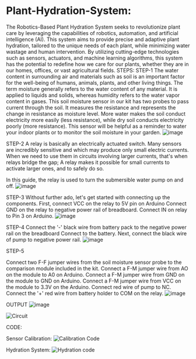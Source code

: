 # Plant-Hydration-System:
The Robotics-Based Plant Hydration System seeks to revolutionize plant care by leveraging the capabilities of robotics, automation, and artificial intelligence (AI). This system aims to provide precise and adaptive plant hydration, tailored to the unique needs of each plant, while minimizing water wastage and human intervention. By utilizing cutting-edge technologies such as sensors, actuators, and machine learning algorithms, this system has the potential to redefine how we care for our plants, whether they are in our homes, offices, or vast agricultural fields.
STEPS:
STEP-1
The water content in surrounding air and materials such as soil is an important factor for the well-being of humans, animals, plants, and other living things. The term moisture generally refers to the water content of any material. It is applied to liquids and solids, whereas humidity refers to the water vapor content in gases.
This soil moisture sensor in our kit has two probes to pass current through the soil. It measures the resistance and represents the change in resistance as moisture level. More water makes the soil conduct electricity more easily (less resistance), while dry soil conducts electricity poorly (more resistance). This sensor will be helpful as a reminder to water your indoor plants or to monitor the soil moisture in your garden.
![image](https://github.com/blazingfire03/Plant-Hydration-System/assets/99821502/5b813be8-bdc4-4dd7-bb44-6c3b4d19d020)

STEP-2
A relay is basically an electrically actuated switch. Many sensors are incredibly sensitive and which may produce only small electric currents. When we need to use them in circuits involving larger currents, that's when relays bridge the gap; A relay makes it possible for small currents to activate larger ones, and to safely do so. 

In this guide, the relay is used to turn the submersible water pump on and off.
![image](https://github.com/blazingfire03/Plant-Hydration-System/assets/99821502/447b8a78-0334-4d34-98bc-dd0ddc3244e2)

STEP-3
Without further ado, let's get started with connecting up the components. First, connect VCC on the relay to 5V pin on Arduino
Connect GND on the relay to negative power rail of breadboard.
Connect IN on relay to Pin 3 on Arduino.
![image](https://github.com/blazingfire03/Plant-Hydration-System/assets/99821502/9d186e07-6ea1-4d01-961f-36826a6f28be)


STEP-4
Connect the '-' black wire from battery pack to the negative power rail on the breadboard
Connect to the battery.
Next, connect the black wire of pump to negative power rail.
![image](https://github.com/blazingfire03/Plant-Hydration-System/assets/99821502/8a29761e-a660-48c0-82b8-0f42362be580)

STEP-5

Connect two F-F jumper wires from the soil moisture sensor probe to the comparison module included in the kit.
Connect a F-M jumper wire from AO on the module to A0 on Arduino.
Connect a F-M jumper wire from GND on the module to GND on Arduino.
Connect a F-M jumper wire from VCC on the module to 3.3V on the Arduino.
Connect red wire of pump to NC.
Connect the '+' red wire from battery holder to COM on the relay.
![image](https://github.com/blazingfire03/Plant-Hydration-System/assets/99821502/b99162df-4704-478b-90d1-591bbf6065bf)

OUTPUT
![image](https://github.com/blazingfire03/Plant-Hydration-System/assets/99821502/5cc68fe2-fa9b-45a7-88cc-7d6116403a7d)



![Circuit](https://github.com/blazingfire03/Plant-Hydration-System/assets/99821502/c4bcf5a0-c726-4f06-93ca-b3d02c2db52c)



CODE:

Sensor Calibration:
![Calibration Code](https://github.com/blazingfire03/Plant-Hydration-System/assets/99821502/69453d35-4f27-436d-90e5-a45c192e8eab)

Hydration System:
![Hydration code](https://github.com/blazingfire03/Plant-Hydration-System/assets/99821502/b8f89b82-cab1-4c88-b146-1e26c800722d)













